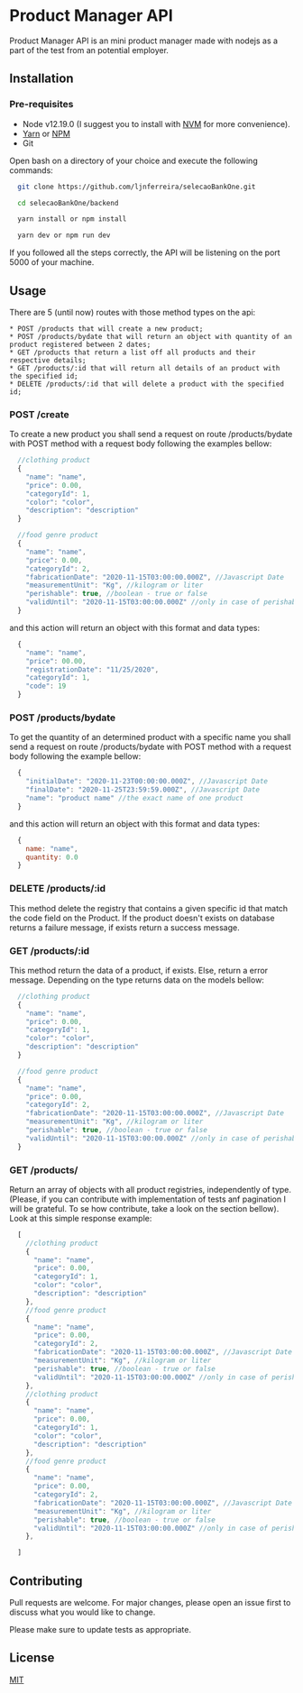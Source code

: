 # Product Manager API

Product Manager API is an mini product manager made with nodejs as a part of the test from an potential employer.

## Installation

### Pre-requisites
  
  * Node v12.19.0 (I suggest you to install with [NVM](https://github.com/nvm-sh/nvm/blob/master/README.md) for more convenience).
  * [Yarn](https://yarnpkg.com/) or [NPM](https://www.npmjs.com/)
  * Git

  Open bash on a directory of your choice and execute the following commands:
  
  ```bash
    git clone https://github.com/ljnferreira/selecaoBankOne.git
  ```

  ```bash
    cd selecaoBankOne/backend
  ```

  ```bash
    yarn install or npm install
  ```

  ```bash
    yarn dev or npm run dev
  ```

  If you followed all the steps correctly, the API will be listening on the port 5000 of your machine.

## Usage

  There are 5 (until now) routes with those method types on the api:
  
    * POST /products that will create a new product;
    * POST /products/bydate that will return an object with quantity of an product registered between 2 dates;
    * GET /products that return a list off all products and their respective details;
    * GET /products/:id that will return all details of an product with the specified id;
    * DELETE /products/:id that will delete a product with the specified id;


  ### POST /create

  To create a new product you shall send a request on route /products/bydate with POST method with a request body following the examples bellow:

  ```javascript
    //clothing product
    {
      "name": "name",
      "price": 0.00,
      "categoryId": 1,
      "color": "color",
      "description": "description"
    }

    //food genre product
    {
      "name": "name",
      "price": 0.00,
      "categoryId": 2,
      "fabricationDate": "2020-11-15T03:00:00.000Z", //Javascript Date
      "measurementUnit": "Kg", //kilogram or liter
      "perishable": true, //boolean - true or false
      "validUntil": "2020-11-15T03:00:00.000Z" //only in case of perishable be true
    }
  ```
  and this action will return an object with this format and data types:

  ```javascript
    {
      "name": "name",
      "price": 00.00,
      "registrationDate": "11/25/2020",
      "categoryId": 1,
      "code": 19
    }
  ```

  ### POST /products/bydate

  To get the quantity of an determined product with a specific name you shall send a request on
  route /products/bydate with POST method with a request body following the example bellow:

  ```javascript
    {
      "initialDate": "2020-11-23T00:00:00.000Z", //Javascript Date
      "finalDate": "2020-11-25T23:59:59.000Z", //Javascript Date
      "name": "product name" //the exact name of one product
    }
  ```

  and this action will return an object with this format and data types:

  ```javascript
    {
      name: "name",
      quantity: 0.0
    }
  ```

  ### DELETE /products/:id

  This method delete the registry that contains a given specific id that match the code field on the Product. If the product doesn't exists on database returns a failure message, if exists return a success message.

  ### GET /products/:id

  This method return the data of a product, if exists. Else, return a error message. Depending on the type returns data on the models bellow:

  ```javascript
    //clothing product
    {
      "name": "name",
      "price": 0.00,
      "categoryId": 1,
      "color": "color",
      "description": "description"
    }

    //food genre product
    {
      "name": "name",
      "price": 0.00,
      "categoryId": 2,
      "fabricationDate": "2020-11-15T03:00:00.000Z", //Javascript Date
      "measurementUnit": "Kg", //kilogram or liter
      "perishable": true, //boolean - true or false
      "validUntil": "2020-11-15T03:00:00.000Z" //only in case of perishable be true
    }
  ```

  ### GET /products/

  Return an array of objects with all product registries, independently of type. 
  (Please, if you can contribute with implementation of tests anf pagination I will be grateful.
  To se how contribute, take a look on the section bellow). Look at this simple response example: 

  ```javascript
    [
      //clothing product
      {
        "name": "name",
        "price": 0.00,
        "categoryId": 1,
        "color": "color",
        "description": "description"
      },
      //food genre product
      {
        "name": "name",
        "price": 0.00,
        "categoryId": 2,
        "fabricationDate": "2020-11-15T03:00:00.000Z", //Javascript Date
        "measurementUnit": "Kg", //kilogram or liter
        "perishable": true, //boolean - true or false
        "validUntil": "2020-11-15T03:00:00.000Z" //only in case of perishable be true
      },
      //clothing product
      {
        "name": "name",
        "price": 0.00,
        "categoryId": 1,
        "color": "color",
        "description": "description"
      },
      //food genre product
      {
        "name": "name",
        "price": 0.00,
        "categoryId": 2,
        "fabricationDate": "2020-11-15T03:00:00.000Z", //Javascript Date
        "measurementUnit": "Kg", //kilogram or liter
        "perishable": true, //boolean - true or false
        "validUntil": "2020-11-15T03:00:00.000Z" //only in case of perishable be true
      },

    ]
  ```

## Contributing
Pull requests are welcome. For major changes, please open an issue first to discuss what you would like to change.

Please make sure to update tests as appropriate.

## License
[MIT](https://choosealicense.com/licenses/mit/)